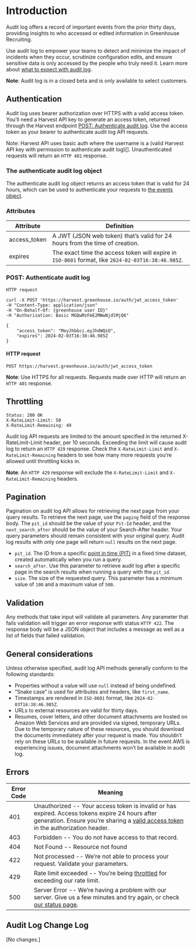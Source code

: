# Introduction
Audit log offers a record of important events from the prior thirty days, providing insights to who accessed or edited information in Greenhouse Recruiting.

Use audit log to empower your teams to detect and minimize the impact of incidents when they occur, scrutinize configuration edits, and ensure sensitive data is only accessed by the people who truly need it. Learn more about [what to expect with audit log](https://greenhouse.zendesk.com/hc/en-us/articles/15074318933275).

<aside class="success">
<b>Note</b>: Audit log is in a closed beta and is only available to select customers.
</aside>

## Authentication
Audit log uses bearer authorization over HTTPS with a valid access token. You’ll need a Harvest API key to generate an access token, returned through the Harvest endpoint [POST: Authenticate audit log](#post-authenticate-audit-log). Use the access token as your bearer to authenticate audit log API requests.

Note: Harvest API uses basic auth where the username is a (valid Harvest API key with permission to authenticate audit log)[]. Unauthenticated requests will return an <code>HTTP 401</code> response.


### The authenticate audit log object
The authenticate audit log object returns an access token that is valid for 24 hours, which can be used to authenticate your requests to [the events object](#the-events-object).

### Attributes
Attribute | Definition
--------- | -----------
access_token | A JWT (JSON web token) that’s valid for 24 hours from the time of creation.
expires | The exact time the access token will expire in `ISO-8601` format, like `2024-02-03T16:38:46.985Z`.


### POST: Authenticate audit log
```shell
HTTP request

curl -X POST 'https://harvest.greenhouse.io/auth/jwt_access_token'
-H "Content-Type: application/json"
-H "On-Behalf-Of: {greenhouse user ID}"
-H "Authorization: Basic MGQwMzFmE2MWwNjdlMjQ6"

{
    "access_token": "MeyJhbGci.eyJhdWQiO",
    "expires": 2024-02-03T16:38:46.985Z
}
```
#### HTTP request

`POST https://harvest.greenhouse.io/auth/jwt_access_token`

<aside class="success">
<b>Note</b>: Use HTTPS for all requests. Requests made over HTTP will return an <code>HTTP 401</code> response.
</aside>

## Throttling
```shell
Status: 200 OK
X-RateLimit-Limit: 50
X-RateLimit-Remaining: 49
```

Audit log API requests are limited to the amount specified in the returned X-RateLimit-Limit header, per 10 seconds. Exceeding the limit will cause audit log to return an `HTTP 429` response. Check the `X-RateLimit-Limit` and `X-RateLimit-Remaining` headers to see how many more requests you’re allowed until throttling kicks in.

<aside class="success">
<b>Note</b>: An <code>HTTP 429</code> response will exclude the <code>X-RateLimit-Limit</code> and <code>X-RateLimit-Remaining</code> headers.
</aside>

## Pagination
Pagination on audit log API allows for retrieving the next page from your query results. To retrieve the next page, use the `paging` field of the response body. The `pit_id` should be the value of your `Pit-Id` header, and the `next_search_after` should be the value of your Search-After header. Your query parameters should remain consistent with your original query. Audit log results with only one page will return `null` results on the next page.

- `pit_id`. The ID from a specific [point in time (PIT)](https://docs.aws.amazon.com/opensearch-service/latest/developerguide/pit.html) in a fixed time dataset, created automatically when you run a query.
- `search_after`. Use this parameter to retrieve audit log after a specific page in the search results when running a query with the `pit_id`.
- `size`. The size of the requested query. This parameter has a minimum value of `100` and a maximum value of `500`.

## Validation
Any methods that take input will validate all parameters. Any parameter that fails validation will trigger an error response with status `HTTP 422`. The response body will be a JSON object that includes a message as well as a list of fields that failed validation.

## General considerations


Unless otherwise specified, audit log API methods generally conform to the following standards:

- Properties without a value will use `null` instead of being undefined.
- “Snake case” is used for attributes and headers, like `first_name`.
- Timestamps are rendered in `ISO-8601` format, like `2024-02-03T16:38:46.985Z`.
- URLs to external resources are valid for thirty days.
- Resumes, cover letters, and other document attachments are hosted on Amazon Web Services and are provided via signed, temporary URLs. Due to the temporary nature of these resources, you should download the documents immediately after your request is made. You shouldn’t rely on these URLs to be available in future requests. In the event AWS is experiencing issues, document attachments won’t be available in audit log.

## Errors

| Error Code | Meaning                                                                                                                                                                                                 |
|------------|---------------------------------------------------------------------------------------------------------------------------------------------------------------------------------------------------------|
| 401        | Unauthorized -- Your access token is invalid or has expired. Access tokens expire 24 hours after generation. Ensure you’re sharing a [valid access token](#authentication) in the authorization header. |
| 403        | Forbidden -- You do not have access to that record.                                                                                                                                                     |
| 404        | Not Found -- Resource not found                                                                                                                                                                         |
| 422        | Not processed -- We’re not able to process your request. Validate your parameters.                                                                                                                      |
| 429        | Rate limit exceeded -- You’re being [throttled](#throttling) for exceeding our rate limit.                                                                                                              |
| 500        | Server Error -- We’re having a problem with our server. Give us a few minutes and try again, or check [our status page](https://status.greenhouse.io/).                                                 |

## Audit Log Change Log
[No changes.]
